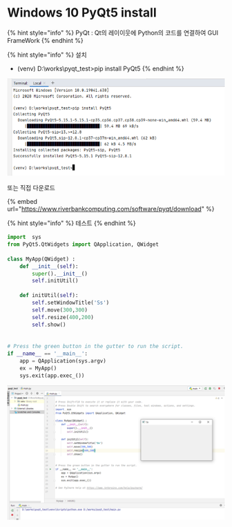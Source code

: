# Windows 10 PyQt5 install

{% hint style="info" %}
PyQt : Qt의 레이이웃에 Python의 코드를 연결하여 GUI FrameWork
{% endhint %}

{% hint style="info" %}
설치

* \(venv\) D:\works\pyqt\_test&gt;pip install PyQt5 
{% endhint %}

![](../.gitbook/assets/image%20%28301%29.png)

또는 직접 다운로드

{% embed url="https://www.riverbankcomputing.com/software/pyqt/download" %}

{% hint style="info" %}
테스트 
{% endhint %}

```python
import  sys
from PyQt5.QtWidgets import QApplication, QWidget

class MyApp(QWidget) :
    def __init__(self):
        super().__init__()
        self.initUtil()

    def initUtil(self):
        self.setWindowTitle('Ss')
        self.move(300,300)
        self.resize(400,200)
        self.show()


# Press the green button in the gutter to run the script.
if __name__ == '__main__':
    app = QApplication(sys.argv)
    ex = MyApp()
    sys.exit(app.exec_())
```

![](../.gitbook/assets/image%20%28302%29.png)



